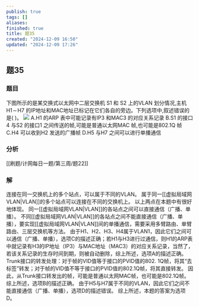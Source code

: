 ```yaml
---
publish: true
tags: []
aliases: 
finished: true
title: 题35
created: "2024-12-09 16:50"
updated: "2024-12-09 17:26"
---
```

## 题35
### 题目
下图所示的是某交换式以太网中二层交换机 S1 和 S2 上的VLAN 划分情况,主机 $\mathrm{H1\!\sim\!H7}$ 的IP地址和MAC地址已标记在它们各自的旁边。下列选项中,叙述错误的是( )。
![](https://img.hwenyi.tech/202412100048231.webp)
A.H1 的ARP 表中可能记录有IP3 和MAC3 的对应关系记录
B.S1 的接口4 与S2 的接口1 之间传送的帧,可能是普通以太网MAC 帧,也可能是802.1Q 帧
C.H4 可以收到H2 发送的广播帧
D.H5 与H7 之间可以进行单播通信
### 分析
[[刷题/计网每日一题/第三周/题22]]
### 解
连接在同一交换机上的多个站点，可以属于不同的VLAN。
属于同一[[虚拟局域网VLAN|VLAN]]的多个站点可以连接在不同的交换机上。
以上两点在本题中有很好地体现。
同一[[虚拟局域网VLAN|VLAN]]的各站点之间可以直接通信（广播、单播）。
不同[[虚拟局域网VLAN|VLAN]]的各站点之间不能直接通信（广播、单播），要实现[[虚拟局域网VLAN|VLAN]]间的单播通信，需要采用多臂路由、单臂路由、三层交换机等方法。
由于H1、H2、H3、H4属于VLAN1，因此它们之间可以通信（广播、单播），选项C的描述正确；若H1与H3进行过通信，则H1的ARP表中就记录有H3的IP地址（IP3）与MAC地址（MAC3）的对应关系记录，当然了，若该关系记录的生存时间到期，则被自动删除，综上所述，选项A的描述正确。
Trunk接口的转发处理：对于帧的VID值等于接口的PVID值的802.
1Q帧，将其“去标签”转发；对于帧的VID值不等于接口的PVID值的802.1Q帧，将其直接转发。
因此，从Trunk接口转发出的帧，可能是普通以太网MAC帧，也可能是802.1Q帧。
综上所述，选项B的描述正确。
由于H5与H7属于不同的VLAN，因此它们之间不能直接通信（广播、单播），选项D的描述错误。
综上所述，本题的答案为选项D。
